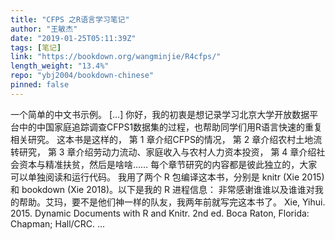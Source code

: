 ```yaml
---
title: "CFPS 之R语言学习笔记"
author: "王敏杰"
date: "2019-01-25T05:11:39Z"
tags: [笔记]
link: "https://bookdown.org/wangminjie/R4cfps/"
length_weight: "13.4%"
repo: "ybj2004/bookdown-chinese"
pinned: false
---
```


一个简单的中文书示例。 [...] 你好，我的初衷是想记录学习北京大学开放数据平台中的中国家庭追踪调查CFPS1数据集的过程，也帮助同学们用R语言快速的重复相关研究。 这本书是这样的， 第 1 章介绍CFPS的情况， 第 2 章介绍农村土地流转研究， 第 3 章介绍劳动力流动、家庭收入与农村人力资本投资， 第 4 章介绍社会资本与精准扶贫，然后是啥啥…… 每个章节研究的内容都是彼此独立的，大家可以单独阅读和运行代码。 我用了两个 R 包编译这本书，分别是 knitr (Xie 2015) 和 bookdown (Xie 2018)。以下是我的 R 进程信息： 非常感谢谁谁以及谁谁对我的帮助。艾玛，要不是他们神一样的队友，我两年前就写完这本书了。 Xie, Yihui. 2015. Dynamic Documents with R and Knitr. 2nd ed. Boca Raton, Florida: Chapman; Hall/CRC.  ...
